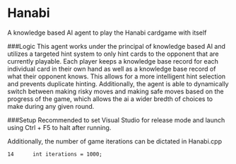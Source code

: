 # Hanabi
A knowledge based AI agent to play the Hanabi cardgame with itself

###Logic
This agent works under the principal of knowledge based AI and utilizes a targeted hint system to only hint cards to the opponent that are currently playable. Each player keeps a knowledge base record for each individual card in their own hand as well as a knowledge base record of what their opponent knows. This allows for a more intelligent hint selection and prevents duplicate hinting. Additionally, the agent is able to dynamically switch between making risky moves and making safe moves based on the progress of the game, which allows the ai a wider bredth of choices to make during any given round.

###Setup
Recommended to set Visual Studio for release mode and launch using Ctrl + F5 to halt after running.

Additionally, the number of game iterations can be dictated in Hanabi.cpp

    14  	int iterations = 1000;
